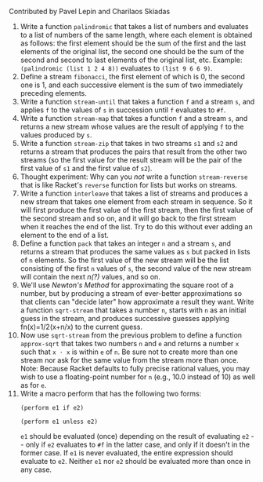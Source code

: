 Contributed by Pavel Lepin and Charilaos Skiadas

1. Write a function ```palindromic``` that takes a list of numbers and evaluates to a list of numbers of the same length, where each element is obtained as follows: the first element should be the sum of the first and the last elements of the original list, the second one should be the sum of the second and second to last elements of the original list, etc. Example: ```(palindromic (list 1 2 4 8))``` evaluates to ```(list 9 6 6 9)```.
2. Define a stream ```fibonacci```, the first element of which is 0, the second one is 1, and each successive element is the sum of two immediately preceding elements.
3. Write a function ```stream-until``` that takes a function ```f``` and a stream ```s```, and applies ```f``` to the values of ```s``` in succession until ```f``` evaluates to ```#f```.
4. Write a function ```stream-map``` that takes a function ```f``` and a stream ```s```, and returns a new stream whose values are the result of applying ```f``` to the values produced by ```s```.
5. Write a function ```stream-zip``` that takes in two streams ```s1``` and ```s2``` and returns a stream that produces the pairs that result from the other two streams (so the first value for the result stream will be the pair of the first value of ```s1``` and the first value of ```s2```).
6. Thought experiment: Why can you _not_ write a function ```stream-reverse``` that is like Racket's ```reverse``` function for lists but works on streams.
7. Write a function ```interleave``` that takes a list of streams and produces a new stream that takes one element from each stream in sequence. So it will first produce the first value of the first stream, then the first value of the second stream and so on, and it will go back to the first stream when it reaches the end of the list. Try to do this without ever adding an element to the end of a list.
8. Define a function ```pack``` that takes an integer ```n``` and a stream ```s```, and returns a stream that produces the same values as ```s``` but packed in lists of ```n``` elements. So the first value of the new stream will be the list consisting of the first ```n``` values of ```s```, the second value of the new stream will contain the next _n(?)_ values, and so on.
9. We'll use _Newton's Method_ for approximating the square root of a number, but by producing a stream of ever-better approximations so that clients can "decide later" how approximate a result they want. Write a function ```sqrt-stream``` that takes a number ```n```, starts with ```n``` as an initial guess in the stream, and produces successive guesses applying fn(x)=1/2(x+n/x) to the current guess.
10. Now use ```sqrt-stream``` from the previous problem to define a function ```approx-sqrt``` that takes two numbers ```n``` and ```e``` and returns a number ```x``` such that ```x ⋅ x``` is within ```e``` of ```n```. Be sure not to create more than one stream nor ask for the same value from the stream more than once. Note: Because Racket defaults to fully precise rational values, you may wish to use a floating-point number for ```n``` (e.g., 10.0 instead of 10) as well as for ```e```.
11. Write a macro perform that has the following two forms:
	```
	(perform e1 if e2)

	(perform e1 unless e2)
	```
	```e1``` should be evaluated (once) depending on the result of evaluating ```e2``` -- only if ```e2``` evaluates to ```#f``` in the latter case, and only if it doesn't in the former case. If ```e1``` is never evaluated, the entire expression should evaluate to ```e2```. Neither ```e1``` nor ```e2``` should be evaluated more than once in any case.
